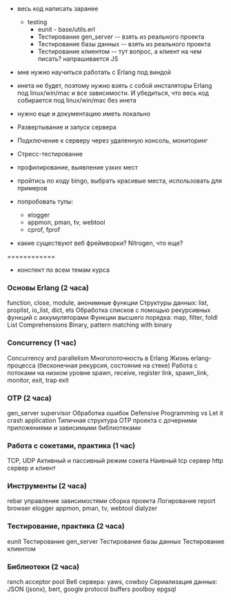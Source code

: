 - весь код написать заранее
  - testing
    - eunit - base/utils.erl
    - Тестирование gen_server -- взять из реального проекта
    - Тестирование базы данных -- взять из реального проекта
    - Тестирование клиентом -- тут вопрос, а клиент на чем писать? напрашивается JS

- мне нужно научиться работать с Erlang под виндой

- инета не будет, поэтому нужно взять с собой инсталяторы Erlang под linux/win/mac
  и все зависимости. И убедиться, что весь код собирается под linux/win/mac без инета
- нужно еще и документацию иметь локально

- Развертывание и запуск сервера
- Подключение к серверу через удаленную консоль, мониторинг
- Стресс-тестирование
- профилирование, выявление узких мест

- пройтись по коду bingo, выбрать красивые места, использовать для примеров

- попробовать тулы:
  - elogger
  - appmon, pman, tv, webtool
  - cprof, fprof

- какие существуют веб фреймворки? Nitrogen, что еще?

============

- конспект по всем темам курса

### Основы Erlang (2 часа)
function, close, module, анонимные функции
Структуры данных: list, proplist, io_list, dict, ets
Обработка списков с помощью рекурсивных функций с аккумуляторами
Функции высшего порядка: map, filter, foldl
List Comprehensions
Binary, pattern matching with binary

### Concurrency (1 час)
Concurrency and parallelism
Многопоточность в Erlang
Жизнь erlang-процесса (бесконечная рекурсия, состояние на стеке)
Работа с потоками на низком уровне
spawn, receive, register
link, spawn_link, monitor, exit, trap exit

### OTP (2 часа)
gen_server
supervisor
Обработка ошибок
Defensive Programming vs Let it crash
application
Типичная структура OTP проекта с дочерними приложениями и зависимыми библиотеками

### Работа с сокетами, практика (1 час)
TCP, UDP
Активный и пассивный режим сокета
Наивный tcp сервер
http сервер и клиент

### Инструменты (2 часа)
rebar
управление зависимостями
сборка проекта
Логирование
report browser
elogger
appmon, pman, tv, webtool
dialyzer

### Тестирование, практика (2 часа)
eunit
Тестирование gen_server
Тестирование базы данных
Тестирование клиентом

### Библиотеки (2 часа)
ranch acceptor pool
Веб сервера: yaws, cowboy
Сериализация данных: JSON (jsonx), bert, google protocol buffers
poolboy
epgsql

